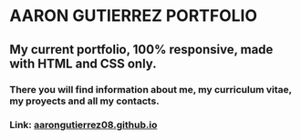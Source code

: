 # AARON GUTIERREZ PORTFOLIO

## My current portfolio, 100% responsive, made with HTML and CSS only.
### There you will find information about me, my curriculum vitae, my proyects and all my contacts.

### Link: [aarongutierrez08.github.io](https://aarongutierrez08.github.io/)
